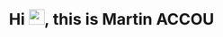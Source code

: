 <h1 align="center">Hi <img src="https://github.com/accoumar12/accoumar12/blob/readME/icons/Hi.gif" width="28px"/>, this is Martin ACCOU</h2>
